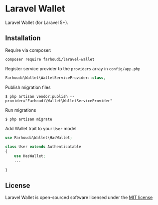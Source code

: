 # Laravel Wallet
Laravel Wallet (for Laravel 5+).

## Installation

Require via composer:

```
composer require farhoudi/laravel-wallet
```

Register service provider to the `providers` array in `config/app.php`

```php
Farhoudi\Wallet\WalletServiceProvider::class,
```

Publish migration files

```
$ php artisan vendor:publish --provider="Farhoudi\Wallet\WalletServiceProvider"
```

Run migrations

```
$ php artisan migrate
```

Add Wallet trait to your `User` model

```php
use Farhoudi\Wallet\HasWallet;
	
class User extends Authenticatable
{
    use HasWallet;
    ...
	    
}
```

## License

Laravel Wallet is open-sourced software licensed under the [MIT license](http://opensource.org/licenses/MIT)
